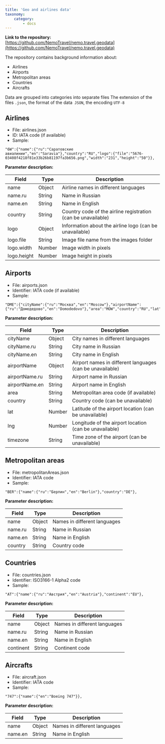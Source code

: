 ```yaml
---
title: 'Geo and airlines data'
taxonomy:
    category:
        - docs
---
```


**Link to the repository:** [https://github.com/NemoTravel/nemo.travel.geodata](https://github.com/NemoTravel/nemo.travel.geodata)

The repository contains background information about:

* Airlines
* Airports
* Metropolitan areas 
* Countries
* Aircrafts

Data are grouped into categories into separate files
The extension of the files `.json`, the format of the data` JSON`, the encoding `UTF-8`

## Airlines

* File: airlines.json
* ID: IATA code (if available)
* Sample:
```
"6W":{"name":{"ru":"Саратовские авиалинии","en":"Saravia"},"country":"RU","logo":{"file":"5676-03408f4218f81e33b26b81197fa3b656.png","width":"231","height":"50"}},
```

**Parameter description:**
 
| Field        | Type           | Description  |
| ------------- |---------------| ------|
| name          | Object        | Airline names in different languages |
| name.ru          | String        | Name in Russian |
| name.en          | String        | Name in English |
| country      | String        |  Country code of the airline registration (can be unavailable) |
| logo  | Object      |    Information about the airline logo (can be unavailable) |
| logo.file  | String      |  Image file name from the images folder |
| logo.width  | Number      |   Image width in pixels |
| logo.height  | Number      |    Image height in pixels |

##  Airports

* File: airports.json
* Identifier: IATA code (if available)
* Sample:
```
"DME":{"cityName":{"ru":"Москва","en":"Moscow"},"airportName":{"ru":"Домодедово","en":"Domodedovo"},"area":"MOW","country":"RU","lat":55.4145,"lng":37.8999,"timezone":"Europe/Moscow"},
```

**Parameter description:**
 
| Field        | Type           | Description  |
| ------------- |---------------| ------|
| cityName          | Object        | City names in different languages |
| cityName.ru          | String        | City name in Russian |
| cityName.en          | String        | City name in English |
| airportName          | Object        | Airport names in different languages (can be unavailable) |
| airportName.ru          | String        | Airport name in Russian |
| airportName.en          | String        | Airport name in English |
| area          | String        | Metropolitan area code (if available) |
| country      | String        |  Country code (can be unavailable) |
| lat  | Number      |   Latitude of the airport location (can be unavailable) |
| lng  | Number      |    Longitude of the airport location (can be unavailable) |
| timezone  | String      | Time zone of the airport (can be unavailable) |


## Metropolitan areas

* File: metropolitanAreas.json
* Identifier: IATA code
* Sample:
```
"BER":{"name":{"ru":"Берлин","en":"Berlin"},"country":"DE"},
```

**Parameter description:**
 
| Field        | Type           | Description  |
| ------------- |---------------| ------|
| name          | Object        | Names in different languages |
| name.ru          | String        | Name in Russian |
| name.en          | String        | Name in English |
| country      | String        |  Country code |


## Countries

* File: countries.json
* Identifier: ISO3166-1 Alpha2 code
* Sample:
```
"AT":{"name":{"ru":"Австрия","en":"Austria"},"continent":"EU"},
```

**Parameter description:**
 
| Field        | Type           | Description  |
| ------------- |---------------| ------|
| name          | Object        | Names in different languages |
| name.ru          | String        | Name in Russian |
| name.en          | String        | Name in English |
| continent      | String        |  Continent code |

## Aircrafts

* File: aircraft.json
* Identifier: IATA code
* Sample:
```
"747":{"name":{"en":"Boeing 747"}},
```

**Parameter description:**
 
| Field        | Type           | Description  |
| ------------- |---------------| ------|
| name          | Object        | Names in different languages |
| name.en          | String        | Name in English |
